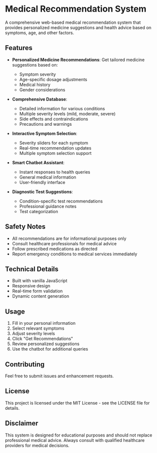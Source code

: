 # Medical Recommendation System

A comprehensive web-based medical recommendation system that provides personalized medicine suggestions and health advice based on symptoms, age, and other factors.

## Features

- **Personalized Medicine Recommendations**: Get tailored medicine suggestions based on:
  - Symptom severity
  - Age-specific dosage adjustments
  - Medical history
  - Gender considerations

- **Comprehensive Database**:
  - Detailed information for various conditions
  - Multiple severity levels (mild, moderate, severe)
  - Side effects and contraindications
  - Precautions and warnings

- **Interactive Symptom Selection**:
  - Severity sliders for each symptom
  - Real-time recommendation updates
  - Multiple symptom selection support

- **Smart Chatbot Assistant**:
  - Instant responses to health queries
  - General medical information
  - User-friendly interface

- **Diagnostic Test Suggestions**:
  - Condition-specific test recommendations
  - Professional guidance notes
  - Test categorization

## Safety Notes

- All recommendations are for informational purposes only
- Consult healthcare professionals for medical advice
- Follow prescribed medications as directed
- Report emergency conditions to medical services immediately

## Technical Details

- Built with vanilla JavaScript
- Responsive design
- Real-time form validation
- Dynamic content generation

## Usage

1. Fill in your personal information
2. Select relevant symptoms
3. Adjust severity levels
4. Click "Get Recommendations"
5. Review personalized suggestions
6. Use the chatbot for additional queries

## Contributing

Feel free to submit issues and enhancement requests.

## License

This project is licensed under the MIT License - see the LICENSE file for details.

## Disclaimer

This system is designed for educational purposes and should not replace professional medical advice. Always consult with qualified healthcare providers for medical decisions.